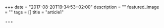 +++
date = "2017-08-20T19:34:53+02:00"
description = ""
featured_image = ""
tags = []
title = "article1"

+++

